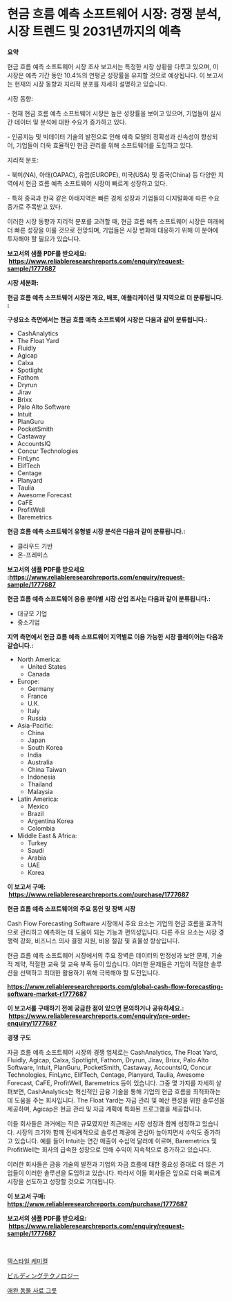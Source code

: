 <p><h1>현금 흐름 예측 소프트웨어 시장: 경쟁 분석, 시장 트렌드 및 2031년까지의 예측</h1></p><p><strong>요약</strong></p>
<p><p>현금 흐름 예측 소프트웨어 시장 조사 보고서는 특정한 시장 상황을 다루고 있으며, 이 시장은 예측 기간 동안 10.4%의 연평균 성장률을 유지할 것으로 예상됩니다. 이 보고서는 현재의 시장 동향과 지리적 분포를 자세히 설명하고 있습니다.</p><p>시장 동향:</p><p>- 현재 현금 흐름 예측 소프트웨어 시장은 높은 성장률을 보이고 있으며, 기업들이 실시간 데이터 및 분석에 대한 수요가 증가하고 있다.</p><p>- 인공지능 및 빅데이터 기술의 발전으로 인해 예측 모델의 정확성과 신속성이 향상되어, 기업들이 더욱 효율적인 현금 관리를 위해 소프트웨어를 도입하고 있다.</p><p>지리적 분포:</p><p>- 북미(NA), 아태(OAPAC), 유럽(EUROPE), 미국(USA) 및 중국(China) 등 다양한 지역에서 현금 흐름 예측 소프트웨어 시장이 빠르게 성장하고 있다.</p><p>- 특히 중국과 한국 같은 아태지역은 빠른 경제 성장과 기업들의 디지털화에 따른 수요 증가로 주목받고 있다.</p><p>이러한 시장 동향과 지리적 분포를 고려할 때, 현금 흐름 예측 소프트웨어 시장은 미래에 더 빠른 성장을 이룰 것으로 전망되며, 기업들은 시장 변화에 대응하기 위해 이 분야에 투자해야 할 필요가 있습니다.</p></p>
<p><strong>보고서의 샘플 PDF를 받으세요: &nbsp;<a href="https://www.reliableresearchreports.com/enquiry/request-sample/1777687">https://www.reliableresearchreports.com/enquiry/request-sample/1777687</a></strong></p>
<p><strong>시장 세분화:</strong></p>
<p><strong> 현금 흐름 예측 소프트웨어 시장은 개요, 배포, 애플리케이션 및 지역으로 더 분류됩니다. :</strong></p>
<p><strong>구성요소 측면에서는 현금 흐름 예측 소프트웨어 시장은 다음과 같이 분류됩니다.:</strong></p>
<p><ul><li>CashAnalytics</li><li>The Float Yard</li><li>Fluidly</li><li>Agicap</li><li>Calxa</li><li>Spotlight</li><li>Fathom</li><li>Dryrun</li><li>Jirav</li><li>Brixx</li><li>Palo Alto Software</li><li>Intuit</li><li>PlanGuru</li><li>PocketSmith</li><li>Castaway</li><li>AccountsIQ</li><li>Concur Technologies</li><li>FinLync</li><li>ElifTech</li><li>Centage</li><li>Planyard</li><li>Taulia</li><li>Awesome Forecast</li><li>CaFE</li><li>ProfitWell</li><li>Baremetrics</li></ul></p>
<p><strong> 현금 흐름 예측 소프트웨어 유형별 시장 분석은 다음과 같이 분류됩니다.:</strong></p>
<p><ul><li>클라우드 기반</li><li>온-프레미스</li></ul></p>
<p><strong>보고서의 샘플 PDF를 받으세요 :<a href="https://www.reliableresearchreports.com/enquiry/request-sample/1777687">https://www.reliableresearchreports.com/enquiry/request-sample/1777687</a></strong></p>
<p><strong> 현금 흐름 예측 소프트웨어 응용 분야별 시장 산업 조사는 다음과 같이 분류됩니다.:</strong></p>
<p><ul><li>대규모 기업</li><li>중소기업</li></ul></p>
<p><strong>지역 측면에서 현금 흐름 예측 소프트웨어 지역별로 이용 가능한 시장 플레이어는 다음과 같습니다.:</strong></p>
<p><ul>
    <li>
        North America:
        <ul>
            <li>United States</li>
            <li>Canada</li>
        </ul>
    </li>
    <li>
        Europe:
        <ul>
            <li>Germany</li>
            <li>France</li>
            <li>U.K.</li>
            <li>Italy</li>
            <li>Russia</li>
        </ul>
    </li>
    <li>
        Asia-Pacific:
        <ul>
            <li>China</li>
            <li>Japan</li>
            <li>South Korea</li>
            <li>India</li>
            <li>Australia</li>
            <li>China Taiwan</li>
            <li>Indonesia</li>
            <li>Thailand</li>
            <li>Malaysia</li>
        </ul>
    </li>
    <li>
        Latin America:
        <ul>
            <li>Mexico</li>
            <li>Brazil</li>
            <li>Argentina Korea</li>
            <li>Colombia</li>
        </ul>
    </li>
    <li>
        Middle East & Africa:
        <ul>
            <li>Turkey</li>
            <li>Saudi</li>
            <li>Arabia</li>
            <li>UAE</li>
            <li>Korea</li>
        </ul>
    </li>
    </ul></p>
<p><strong>이 보고서 구매: &nbsp;<a href="https://www.reliableresearchreports.com/purchase/1777687">https://www.reliableresearchreports.com/purchase/1777687</a></strong></p>
<p><strong>현금 흐름 예측 소프트웨어의 주요 동인 및 장벽 시장</strong></p>
<p><p>Cash Flow Forecasting Software 시장에서 주요 요소는 기업의 현금 흐름을 효과적으로 관리하고 예측하는 데 도움이 되는 기능과 편의성입니다. 다른 주요 요소는 시장 경쟁력 강화, 비즈니스 의사 결정 지원, 비용 절감 및 효율성 향상입니다.</p><p>현금 흐름 예측 소프트웨어 시장에서의 주요 장벽은 데이터의 안정성과 보안 문제, 기술적 제약, 적절한 교육 및 교육 부족 등이 있습니다. 이러한 문제들은 기업이 적절한 솔루션을 선택하고 최대한 활용하기 위해 극복해야 할 도전입니다.</p></p>
<p><strong><a href="https://www.reliableresearchreports.com/global-cash-flow-forecasting-software-market-r1777687">https://www.reliableresearchreports.com/global-cash-flow-forecasting-software-market-r1777687</a></strong></p>
<p><strong>이 보고서를 구매하기 전에 궁금한 점이 있으면 문의하거나 공유하세요.: &nbsp;<a href="https://www.reliableresearchreports.com/enquiry/pre-order-enquiry/1777687">https://www.reliableresearchreports.com/enquiry/pre-order-enquiry/1777687</a></strong></p>
<p><strong>경쟁 구도</strong></p>
<p><p>자금 흐름 예측 소프트웨어 시장의 경쟁 업체로는 CashAnalytics, The Float Yard, Fluidly, Agicap, Calxa, Spotlight, Fathom, Dryrun, Jirav, Brixx, Palo Alto Software, Intuit, PlanGuru, PocketSmith, Castaway, AccountsIQ, Concur Technologies, FinLync, ElifTech, Centage, Planyard, Taulia, Awesome Forecast, CaFE, ProfitWell, Baremetrics 등이 있습니다. 그중 몇 가지를 자세히 살펴보면, CashAnalytics는 혁신적인 금융 기술을 통해 기업의 현금 흐름을 최적화하는데 도움을 주는 회사입니다. The Float Yard는 자금 관리 및 예산 편성을 위한 솔루션을 제공하며, Agicap은 현금 관리 및 자금 계획에 특화된 프로그램을 제공합니다.</p><p>이들 회사들은 과거에는 작은 규모였지만 최근에는 시장 성장과 함께 성장하고 있습니다. 시장의 크기와 함께 전세계적으로 솔루션 제공에 관심이 높아지면서 수익도 증가하고 있습니다. 예를 들어 Intuit는 연간 매출이 수십억 달러에 이르며, Baremetrics 및 ProfitWell는 회사의 급속한 성장으로 인해 수익이 지속적으로 증가하고 있습니다.</p><p>이러한 회사들은 금융 기술의 발전과 기업의 자금 흐름에 대한 중요성 증대로 더 많은 기업들이 이러한 솔루션을 도입하고 있습니다. 따라서 이들 회사들은 앞으로 더욱 빠르게 시장을 선도하고 성장할 것으로 기대됩니다.</p></p>
<p><strong>이 보고서 구매: &nbsp; <a href="https://www.reliableresearchreports.com/purchase/1777687">https://www.reliableresearchreports.com/purchase/1777687</a></strong></p>
<p><strong>보고서의 샘플 PDF를 받으세요: &nbsp;<a href="https://www.reliableresearchreports.com/enquiry/request-sample/1777687">https://www.reliableresearchreports.com/enquiry/request-sample/1777687</a></strong><strong></strong></p>
<p>&nbsp;</p>
<p><p><a href="https://medium.com/@autumnberge/%EC%84%AC%EC%9C%A0-%ED%99%94%ED%95%99-%EC%8B%9C%EC%9E%A5-%EA%B7%9C%EB%AA%A8-%EC%8B%9C%EC%9E%A5-%EC%A0%84%EB%A7%9D-%EB%B0%8F-%EC%8B%9C%EC%9E%A5-%EC%98%88%EC%B8%A1-2024%EB%85%84%EB%B6%80%ED%84%B0-2031%EB%85%84-ce873f277b29">텍스타일 케미컬</a></p><p><a href="https://medium.com/@jerrycurtis23/%E3%83%93%E3%83%AB%E3%83%87%E3%82%A3%E3%83%B3%E3%82%B0%E3%83%86%E3%82%AF%E3%83%8E%E3%83%AD%E3%82%B8%E3%83%BC%E5%B8%82%E5%A0%B4-2031%E5%B9%B4%E3%81%BE%E3%81%A7%E3%81%AE%E3%83%88%E3%83%AC%E3%83%B3%E3%83%89-%E4%BA%88%E6%B8%AC-%E7%AB%B6%E4%BA%89%E5%88%86%E6%9E%90-8304e7c3b46e">ビルディングテクノロジー</a></p><p><a href="https://medium.com/@goonfghyt6587/%EC%95%A0%EC%99%84%EB%8F%99%EB%AC%BC-%EC%82%AC%EB%A3%8C%EA%B7%B8%EB%A6%87-%EC%8B%9C%EC%9E%A5-%EC%9C%A0%ED%98%95-%EC%9D%91%EC%9A%A9-%EB%B0%8F-%EC%A7%80%EB%A6%AC%EB%B3%84-%ED%8F%AC%EA%B4%84%EC%A0%81-%ED%8F%89%EA%B0%80-7c1ba0f0ed6d">애완 동물 사료 그릇</a></p></p>
